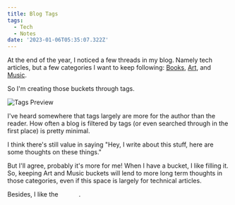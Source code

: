 ```yaml
---
title: Blog Tags
tags:
  - Tech
  - Notes
date: '2023-01-06T05:35:07.322Z'
---
```


At the end of the year, I noticed a few threads in my blog. Namely tech articles, but a few categories I want to keep following: [Books](/blog/Books), [Art](/blog/Art), and [Music](/blog/Music).

So I'm creating those buckets through tags.

![Tags Preview](https://padilla-media.s3.amazonaws.com/blog/imgs/Screen+Shot+2023-01-06+at+4.48.54+PM.png)

I've heard somewhere that tags largely are more for the author than the reader. How often a blog is filtered by tags (or even searched through in the first place) is pretty minimal.

I think there's still value in saying "Hey, I write about this stuff, here are some thoughts on these things."

But I'll agree, probably it's more for me! When I have a bucket, I like filling it. So, keeping Art and Music buckets will lend to more long term thoughts in those categories, even if this space is largely for technical articles.

Besides, I like the <strong style="background: -webkit-linear-gradient(right, var(--red), var(--blue)); -webkit-background-clip: text; -webkit-text-fill-color: transparent;">colors</strong>.
